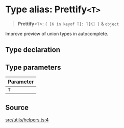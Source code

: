# Type alias: Prettify`<T>`

> **Prettify**\<`T`\>: `{ [K in keyof T]: T[K] }` & `object`

Improve preview of union types in autocomplete.

## Type declaration

## Type parameters

| Parameter |
| :------ |
| `T` |

## Source

[src/utils/helpers.ts:4](https://github.com/dexaai/llm-tools/blob/3551610/src/utils/helpers.ts#L4)
